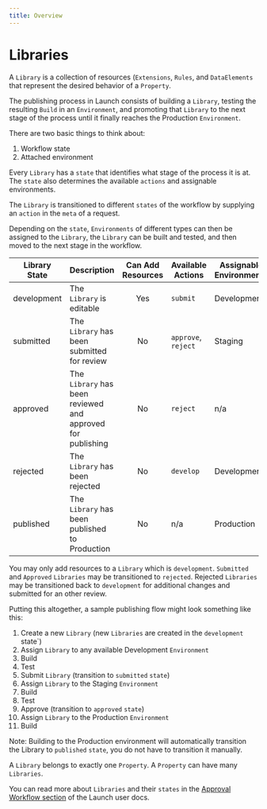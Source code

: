 ```yaml
---
title: Overview
---
```


# Libraries

A `Library` is a collection of resources (`Extensions`, `Rules`, and `DataElements` that represent the desired behavior of a `Property`.

The publishing process in Launch consists of building a `Library`, testing the resulting `Build` in an `Environment`, and promoting that `Library` to the next stage of the process until it finally reaches the Production `Environment`. 

There are two basic things to think about:
1. Workflow state
1. Attached environment

Every `Library` has a `state` that identifies what stage of the process it is at.  The `state` also determines the available `actions` and assignable environments.

The `Library` is transitioned to different `states` of the workflow by supplying an `action` in the `meta` of a request.

Depending on the `state`, `Environments` of different types can then be assigned to the `Library`, the `Library` can be built and tested, and then moved to the next stage in the workflow.

| Library State | Description | Can Add Resources | Available Actions | Assignable Environments |
| ------------- | ----------- |:-----------------:| ----------------- | ----------------------- |
| development | The `Library` is editable | Yes | `submit` | Development
| submitted | The `Library` has been submitted for review | No | `approve`, `reject` | Staging |
| approved | The `Library` has been reviewed and approved for publishing | No | `reject` | n/a |
| rejected | The `Library` has been rejected | No | `develop` | Development |
| published | The `Library` has been published to Production | No | n/a | Production |

You may only add resources to a `Library` which is `development`.  `Submitted` and `Approved` `Libraries` may be transitioned to `rejected`.  Rejected `Libraries` may be transitioned back to `development` for additional changes and submitted for an other review.

Putting this altogether, a sample publishing flow might look something like this:
1. Create a new `Library` (new `Libraries` are created in the `development `state`)
1. Assign `Library` to any available Development `Environment`
1. Build
1. Test
1. Submit `Library` (transition to `submitted` `state`)
1. Assign `Library` to the Staging `Environment`
1. Build
1. Test
1. Approve (transition to `approved` `state`)
1. Assign `Library` to the Production `Environment`
1. Build

Note: Building to the Production environment will automatically transition the Library to `published` `state`, you do not have to transition it manually.

A `Library` belongs to exactly one `Property`.  A `Property` can have many `Libraries`.

You can read more about `Libraries` and their `states` in the [Approval Workflow section](https://docs.adobelaunch.com/launch-reference/publishing/approval-workflow) of the Launch user docs.
